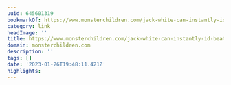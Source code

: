 ```yaml
---
uuid: 645601319
bookmarkOf: https://www.monsterchildren.com/jack-white-can-instantly-id-beatles-songs/
category: link
headImage: ''
title: https://www.monsterchildren.com/jack-white-can-instantly-id-beatles-songs/
domain: monsterchildren.com
description: ''
tags: []
date: '2023-01-26T19:48:11.421Z'
highlights:
---
```



